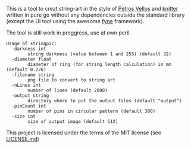 This is a tool to creat string-art in the style of [Petros Vellos](https://artof01.com/vrellis/works/knit.html) and [knitter](https://github.com/christiansiegel/knitter) written in pure go without any dependencies outside the standard library (except the UI tool using the awesome [fyne](fyne.io) framework).

The tool is still work in proggress, use at own peril.

```
Usage of stringpic:
  -darkness int
        string darkness (value between 1 and 255) (default 32)
  -diameter float
        diameter of ring (for string length calculation) in mm (default 0.226)
  -filename string
        png file to convert to string art
  -nLines int
        number of lines (default 2000)
  -output string
        directory where to put the output files (default "output")
  -pinCount int
        number of pins in circular pattern (default 300)
  -size int
        size of output image (default 512)
```

This project is licensed under the terms of the MIT license (see [LICENSE.md](LICENSE.md))